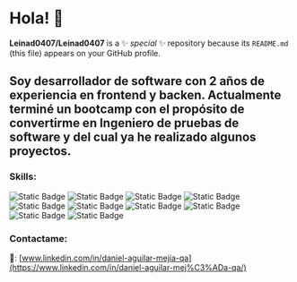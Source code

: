 # Hola! 👋

**Leinad0407/Leinad0407** is a ✨ _special_ ✨ repository because its `README.md` (this file) appears on your GitHub profile.

## Soy desarrollador de software con 2 años de experiencia en frontend y backen. Actualmente terminé un bootcamp con el propósito de convertirme en Ingeniero de pruebas de software y del cual ya he realizado algunos proyectos.  

### Skills:

![Static Badge](https://img.shields.io/badge/Typescript-%20?style=flat&logo=typescript&logoColor=%233178C6&labelColor=black)
![Static Badge](https://img.shields.io/badge/Html-%20?style=flat&logo=html5&logoColor=%23E34F26&labelColor=black)
![Static Badge](https://img.shields.io/badge/Css-%20?style=flat&logo=css&logoColor=%23663399&labelColor=black)
![Static Badge](https://img.shields.io/badge/SQL-%20?style=flat&logo=postgresql&logoColor=%234169E1&labelColor=black)
![Static Badge](https://img.shields.io/badge/Angular-%20?style=flat&logo=angular&logoColor=%230F0F11&labelColor=red)
![Static Badge](https://img.shields.io/badge/Python-%20?style=flat&logo=python&logoColor=%230F0F11&logoSize=%233776AB&labelColor=%23F6EF60)
![Static Badge](https://img.shields.io/badge/Selenium-%20?style=flat&logo=selenium&logoColor=%2343B02A&logoSize=%233776AB&labelColor=black)
![Static Badge](https://img.shields.io/badge/DotNet-%20?style=flat&logo=dotnet&logoColor=%23512BD4&logoSize=%233776AB&labelColor=%23FFFFFF)
![Static Badge](https://img.shields.io/badge/Postman-%20?style=flat&logo=postman&logoColor=%23FF6C37&labelColor=black)
![Static Badge](https://img.shields.io/badge/Android%20Studio-%20?style=flat&logo=androidstudio&logoColor=%233DDC84&labelColor=black)

### Contactame:
🔗: [www.linkedin.com/in/daniel-aguilar-mejía-qa](https://www.linkedin.com/in/daniel-aguilar-mej%C3%ADa-qa/)


